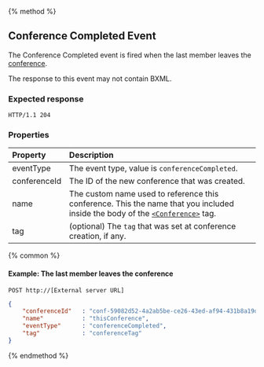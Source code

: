{% method %}
## Conference Completed Event
The Conference Completed event is fired when the last member leaves the [conference](../verbs/conference.md).

The response to this event may not contain BXML.

### Expected response

```http
HTTP/1.1 204
```

### Properties

| Property     | Description |
|:-------------|:------------|
| eventType    | The event type, value is `conferenceCompleted`. |
| conferenceId | The ID of the new conference that was created. |
| name         | The custom name used to reference this conference. This the name that you included inside the body of the [`<Conference>`](../verbs/conference.md) tag. |
| tag          | (optional) The `tag` that was set at conference creation, if any. |

{% common %}

#### Example: The last member leaves the conference

```
POST http://[External server URL]
```

```json
{
    "conferenceId"   : "conf-59082d52-4a2ab5be-ce26-43ed-af94-431b8a19d4e3",
    "name"           : "thisConference",
    "eventType"      : "conferenceCompleted",
    "tag"            : "conferenceTag"
}
```

{% endmethod %}
